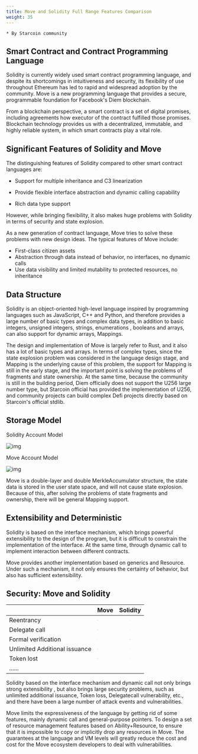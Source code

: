 ```yaml
---
title: Move and Solidity Full Range Features Comparison 
weight: 35
---
```


~~~
* By Starcoin community
~~~



## Smart Contract and Contract Programming Language

Solidity is currently widely used smart contract programming language, and despite its shortcomings in intuitiveness and security, its flexibility of use throughout Ethereum has led to rapid and widespread adoption by the community. Move is a new programming language that provides a secure, programmable foundation for Facebook's Diem blockchain.

From a blockchain perspective, a smart contract is a set of digital promises, including agreements how executor of the contract fulfilled  those promises. Blockchain technology provides us with a decentralized, immutable, and highly reliable system, in which smart contracts play a vital role.

## Significant Features of Solidity and Move

The distinguishing features of Solidity compared to other smart contract languages are:

- Support for multiple inheritance and C3 linearization     

- Provide flexible interface abstraction and dynamic calling capability     

- Rich data type support

However, while bringing flexibility, it also makes huge problems with Solidity in terms of security and state explosion.

As a new generation of contract language, Move tries to solve these problems with new design ideas. The typical features of Move include:

- First-class citizen assets     
- Abstraction through data instead of behavior, no interfaces, no dynamic calls     
- Use data visibility and limited mutability to protected resources, no inheritance

## Data Structure

Solidity is an object-oriented high-level language inspired by programming languages such as JavaScript, C++ and Python, and therefore provides a large number of basic types and complex data types, in addition to basic integers, unsigned integers, strings, enumerations , booleans and arrays, can also support for dynamic arrays, Mappings.

The design and implementation of Move is largely refer to Rust, and it also has a lot of basic types and arrays. In terms of complex types, since the state explosion problem was considered in the language design stage, and Mapping is the underlying cause of this problem, the support for Mapping is still in the early stage, and the important point is solving the problems of fragments and state ownership. At the same time, because the community is still in the building period, Diem officially does not support the U256 large number type, but Starcoin official has provided the implementation of U256, and community projects can build complex Defi projects directly based on Starcoin's official stdlib. 

## Storage Model 

Solidity Account Model 

![img](https://tva1.sinaimg.cn/large/008i3skNly1gygfcsak6aj30lq0kwmy0.jpg)

Move Account Model

![img](https://tva1.sinaimg.cn/large/008i3skNly1gygfcszieaj30xo0jqjss.jpg)

Move is a double-layer and double MerkleAccumulator structure, the state data is stored in the user state space, and will not cause state explosion. Because of this, after solving the problems of state fragments and ownership, there will be general Mapping support.

## Extensibility and Deterministic

Solidity is based on the interface mechanism, which brings powerful extensibility to the design of the program, but it is difficult to constrain the implementation of the interface. At the same time, through dynamic call to implement interaction between different contracts.

Move provides another implementation based on generics and Resource. Under such a mechanism, it not only ensures the certainty of behavior, but also has sufficient extensibility. 

## Security: Move and Solidity

|                               | Move                                                         |                           Solidity                           |
| ----------------------------- | ------------------------------------------------------------ | :----------------------------------------------------------: |
| Reentrancy                    | <img src="C:\Users\GGPC\Desktop\canvas1.png" alt="canvas" style="zoom:4%;" /> | <img src="C:\Users\GGPC\Desktop\canvas.png" alt="canvas" style="zoom:3%;" /> |
| Delegate call                 | <img src="C:\Users\GGPC\Desktop\canvas1.png" alt="canvas" style="zoom:4%;" /> | <img src="C:\Users\GGPC\Desktop\canvas.png" alt="canvas" style="zoom:3%;" /> |
| Formal verification           | <img src="C:\Users\GGPC\Desktop\canvas.png" alt="canvas" style="zoom:3%;" /> | <img src="C:\Users\GGPC\Desktop\canvas1.png" alt="canvas" style="zoom:4%;" /> |
| Unlimited Additional issuance | <img src="C:\Users\GGPC\Desktop\canvas1.png" alt="canvas" style="zoom:4%;" /> | <img src="C:\Users\GGPC\Desktop\canvas.png" alt="canvas" style="zoom:3%;" /> |
| Token lost                    | <img src="C:\Users\GGPC\Desktop\canvas1.png" alt="canvas" style="zoom:4%;" /> | <img src="C:\Users\GGPC\Desktop\canvas.png" alt="canvas" style="zoom:3%;" /> |
| ......                        |                                                              |                                                              |

Solidity based on the interface mechanism and dynamic call not only brings strong extensibility , but also brings large security problems, such as unlimited additional issuance, Token loss, Delegatecall vulnerability, etc., and there have been a large number of attack events and vulnerabilities.

Move limits the expressiveness of the language by getting rid of some features, mainly dynamic call and general-purpose pointers. To design a set of resource management features based on Ability+Resource, to ensure that it is impossible to copy or implicitly drop any resources in Move. The guarantees at the language and VM levels will greatly reduce the cost and cost for the Move ecosystem developers to deal with vulnerabilities. 

